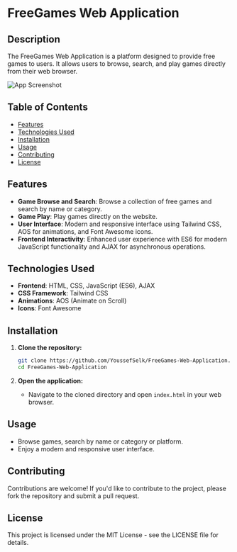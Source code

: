 # FreeGames Web Application

## Description
The FreeGames Web Application is a platform designed to provide free games to users. It allows users to browse, search, and play games directly from their web browser.

![App Screenshot](https://via.placeholder.com/800x400)

## Table of Contents
- [Features](#features)
- [Technologies Used](#technologies-used)
- [Installation](#installation)
- [Usage](#usage)
- [Contributing](#contributing)
- [License](#license)

## Features

- **Game Browse and Search**: Browse a collection of free games and search by name or category.
- **Game Play**: Play games directly on the website.
- **User Interface**: Modern and responsive interface using Tailwind CSS, AOS for animations, and Font Awesome icons.
- **Frontend Interactivity**: Enhanced user experience with ES6 for modern JavaScript functionality and AJAX for asynchronous operations.

## Technologies Used

- **Frontend**: HTML, CSS, JavaScript (ES6), AJAX
- **CSS Framework**: Tailwind CSS
- **Animations**: AOS (Animate on Scroll)
- **Icons**: Font Awesome

## Installation

1. **Clone the repository:**
    ```sh
    git clone https://github.com/YoussefSelk/FreeGames-Web-Application.git
    cd FreeGames-Web-Application
    ```

2. **Open the application:**
   - Navigate to the cloned directory and open `index.html` in your web browser.

## Usage

- Browse games, search by name or category or platform.
- Enjoy a modern and responsive user interface.

## Contributing

Contributions are welcome! If you'd like to contribute to the project, please fork the repository and submit a pull request.

## License

This project is licensed under the MIT License - see the LICENSE file for details.
